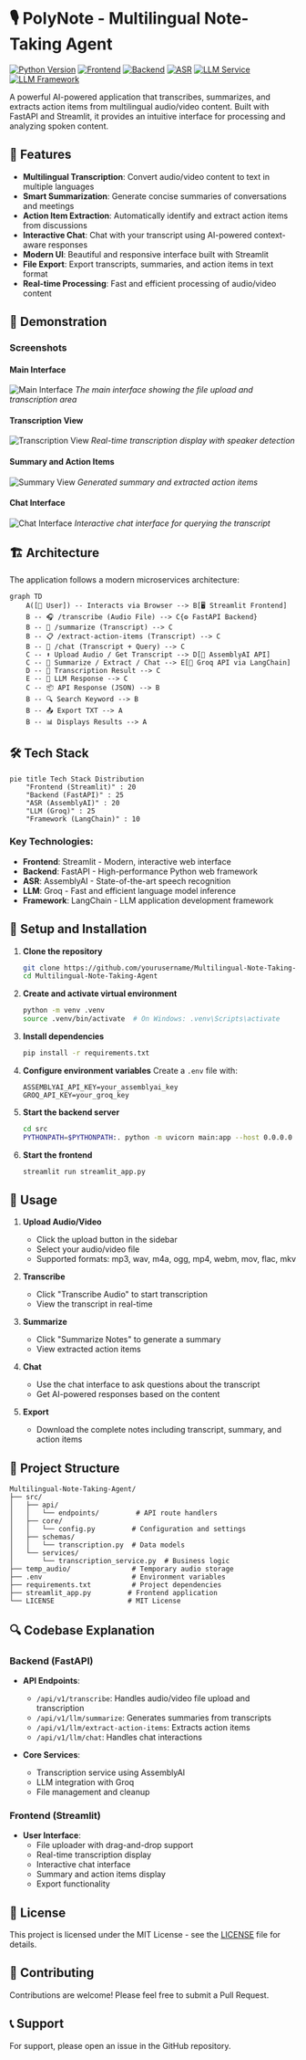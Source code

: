 # 🎙️ PolyNote - Multilingual Note-Taking Agent

[![Python Version](https://img.shields.io/badge/Python-3.10+-blue)](https://python.org)
[![Frontend](https://img.shields.io/badge/Frontend-Streamlit-red)](https://streamlit.io/)
[![Backend](https://img.shields.io/badge/Backend-FastAPI-lightblue)](https://fastapi.tiangolo.com/)
[![ASR](https://img.shields.io/badge/ASR-AssemblyAI-darkblue)](https://www.assemblyai.com/)
[![LLM Service](https://img.shields.io/badge/LLM-Groq-black)](https://groq.com/)
[![LLM Framework](https://img.shields.io/badge/Framework-LangChain-darkgreen)](https://www.langchain.com/)

A powerful AI-powered application that transcribes, summarizes, and extracts action items from multilingual audio/video content. Built with FastAPI and Streamlit, it provides an intuitive interface for processing and analyzing spoken content.

## 🌟 Features

- **Multilingual Transcription**: Convert audio/video content to text in multiple languages
- **Smart Summarization**: Generate concise summaries of conversations and meetings
- **Action Item Extraction**: Automatically identify and extract action items from discussions
- **Interactive Chat**: Chat with your transcript using AI-powered context-aware responses
- **Modern UI**: Beautiful and responsive interface built with Streamlit
- **File Export**: Export transcripts, summaries, and action items in text format
- **Real-time Processing**: Fast and efficient processing of audio/video content

## 🎥 Demonstration

### Screenshots

#### Main Interface
![Main Interface](screenshots/main_interface.png)
*The main interface showing the file upload and transcription area*

#### Transcription View
![Transcription View](screenshots/transcription_view.png)
*Real-time transcription display with speaker detection*

#### Summary and Action Items
![Summary View](screenshots/summary_view.png)
*Generated summary and extracted action items*

#### Chat Interface
![Chat Interface](screenshots/chat_interface.png)
*Interactive chat interface for querying the transcript*

## 🏗️ Architecture

The application follows a modern microservices architecture:

```mermaid
graph TD
    A([👤 User]) -- Interacts via Browser --> B[🖥️ Streamlit Frontend]
    B -- 🎧 /transcribe (Audio File) --> C{⚙️ FastAPI Backend}
    B -- 📝 /summarize (Transcript) --> C
    B -- 📋 /extract-action-items (Transcript) --> C
    B -- 💬 /chat (Transcript + Query) --> C
    C -- ⬆️ Upload Audio / Get Transcript --> D[🧠 AssemblyAI API]
    C -- 🔁 Summarize / Extract / Chat --> E[🤖 Groq API via LangChain]
    D -- 📄 Transcription Result --> C
    E -- 🧠 LLM Response --> C
    C -- 📦 API Response (JSON) --> B
    B -- 🔍 Search Keyword --> B
    B -- 📤 Export TXT --> A
    B -- 📊 Displays Results --> A
```

## 🛠️ Tech Stack

```mermaid
pie title Tech Stack Distribution
    "Frontend (Streamlit)" : 20
    "Backend (FastAPI)" : 25
    "ASR (AssemblyAI)" : 20
    "LLM (Groq)" : 25
    "Framework (LangChain)" : 10
```

### Key Technologies:

- **Frontend**: Streamlit - Modern, interactive web interface
- **Backend**: FastAPI - High-performance Python web framework
- **ASR**: AssemblyAI - State-of-the-art speech recognition
- **LLM**: Groq - Fast and efficient language model inference
- **Framework**: LangChain - LLM application development framework

## 🚀 Setup and Installation

1. **Clone the repository**
   ```bash
   git clone https://github.com/yourusername/Multilingual-Note-Taking-Agent.git
   cd Multilingual-Note-Taking-Agent
   ```

2. **Create and activate virtual environment**
   ```bash
   python -m venv .venv
   source .venv/bin/activate  # On Windows: .venv\Scripts\activate
   ```

3. **Install dependencies**
   ```bash
   pip install -r requirements.txt
   ```

4. **Configure environment variables**
   Create a `.env` file with:
   ```
   ASSEMBLYAI_API_KEY=your_assemblyai_key
   GROQ_API_KEY=your_groq_key
   ```

5. **Start the backend server**
   ```bash
   cd src
   PYTHONPATH=$PYTHONPATH:. python -m uvicorn main:app --host 0.0.0.0 --port 8002 --reload
   ```

6. **Start the frontend**
   ```bash
   streamlit run streamlit_app.py
   ```

## 📖 Usage

1. **Upload Audio/Video**
   - Click the upload button in the sidebar
   - Select your audio/video file
   - Supported formats: mp3, wav, m4a, ogg, mp4, webm, mov, flac, mkv

2. **Transcribe**
   - Click "Transcribe Audio" to start transcription
   - View the transcript in real-time

3. **Summarize**
   - Click "Summarize Notes" to generate a summary
   - View extracted action items

4. **Chat**
   - Use the chat interface to ask questions about the transcript
   - Get AI-powered responses based on the content

5. **Export**
   - Download the complete notes including transcript, summary, and action items

## 📁 Project Structure

```
Multilingual-Note-Taking-Agent/
├── src/
│   ├── api/
│   │   └── endpoints/         # API route handlers
│   ├── core/
│   │   └── config.py         # Configuration and settings
│   ├── schemas/
│   │   └── transcription.py  # Data models
│   └── services/
│       └── transcription_service.py  # Business logic
├── temp_audio/               # Temporary audio storage
├── .env                      # Environment variables
├── requirements.txt          # Project dependencies
├── streamlit_app.py         # Frontend application
└── LICENSE                  # MIT License
```

## 🔍 Codebase Explanation

### Backend (FastAPI)

- **API Endpoints**:
  - `/api/v1/transcribe`: Handles audio/video file upload and transcription
  - `/api/v1/llm/summarize`: Generates summaries from transcripts
  - `/api/v1/llm/extract-action-items`: Extracts action items
  - `/api/v1/llm/chat`: Handles chat interactions

- **Core Services**:
  - Transcription service using AssemblyAI
  - LLM integration with Groq
  - File management and cleanup

### Frontend (Streamlit)

- **User Interface**:
  - File uploader with drag-and-drop support
  - Real-time transcription display
  - Interactive chat interface
  - Summary and action items display
  - Export functionality

## 📄 License

This project is licensed under the MIT License - see the [LICENSE](LICENSE) file for details.

## 🤝 Contributing

Contributions are welcome! Please feel free to submit a Pull Request.

## 📞 Support

For support, please open an issue in the GitHub repository.
